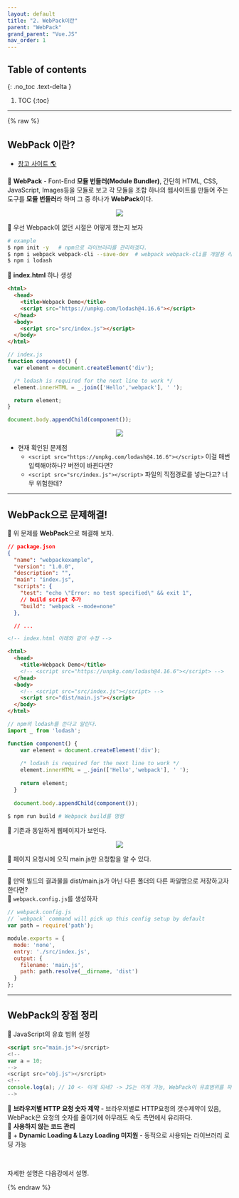 ```yaml
---
layout: default
title: "2. WebPack이란"
parent: "WebPack"
grand_parent: "Vue.JS"
nav_order: 1
---
```


## Table of contents
{: .no_toc .text-delta }

1. TOC
{:toc}

---

{% raw %}

## WebPack 이란?

* [참고 사이트 🌎](https://joshua1988.github.io/webpack-guide/getting-started.html#%EA%B0%9C%EB%B0%9C-%ED%99%98%EA%B2%BD-%EA%B5%AC%EC%84%B1)

👑 **WebPack** - Font-End **모듈 번들러(Module Bundler)**, 간단히 HTML, CSS, JavaScript, Images등을 모듈로 보고 각 모듈을 조합 하나의 웹사이트를 만들어 주는 도구를 **모듈 번들러**라 하며 그 중 하나가 **WebPack**이다.

<p align="center">
  <img src="https://taehyungs-programming-blog.github.io/blog/assets/images/vuejs/3.WebPack/3.WebPack-2-1.png"/>
</p>

👑 우선 Webpack이 없던 시절은 어떻게 했는지 보자

```bash
# example
$ npm init -y   # npm으로 라이브러리를 관리하겠다.
$ npm i webpack webpack-cli --save-dev  # webpack webpack-cli를 개발용 라이브러리로 설치하겠다
$ npm i lodash
```

👑 **index.html** 하나 생성

```html
<html>
  <head>
    <title>Webpack Demo</title>
    <script src="https://unpkg.com/lodash@4.16.6"></script>
  </head>
  <body>
    <script src="src/index.js"></script>
  </body>
</html>
```

```js
// index.js
function component() {
  var element = document.createElement('div');

  /* lodash is required for the next line to work */
  element.innerHTML = _.join(['Hello','webpack'], ' ');

  return element;
}

document.body.appendChild(component());
```

<p align="center">
  <img src="https://taehyungs-programming-blog.github.io/blog/assets/images/vuejs/3.WebPack/3.WebPack-2-2.png"/>
</p>

* 현재 확인된 문제점
  * `<script src="https://unpkg.com/lodash@4.16.6"></script>` 이걸 매번 입력해야하나? 버전이 바뀐다면?
  * `<script src="src/index.js"></script>` 파일의 직접경로를 넣는다고? 너무 위험한데?

---

## WebPack으로 문제해결!

👑 위 문제를 **WebPack**으로 해결해 보자.

```json
// package.json
{
  "name": "webpackexample",
  "version": "1.0.0",
  "description": "",
  "main": "index.js",
  "scripts": {
    "test": "echo \"Error: no test specified\" && exit 1",
    // build script 추가
    "build": "webpack --mode=none"
  },

  // ...
```

```html
<!-- index.html 아래와 같이 수정 -->

<html>
  <head>
    <title>Webpack Demo</title>
    <!-- <script src="https://unpkg.com/lodash@4.16.6"></script> -->
  </head>
  <body>
    <!-- <script src="src/index.js"></script> -->
    <script src="dist/main.js"></script>
  </body>
</html>
```

```js
// npm의 lodash를 쓴다고 알린다.
import _ from 'lodash';

function component() {
    var element = document.createElement('div');
  
    /* lodash is required for the next line to work */
    element.innerHTML = _.join(['Hello','webpack'], ' ');
  
    return element;
  }
  
  document.body.appendChild(component());
```

```bash
$ npm run build # Webpack build를 명령
```

👑 기존과 동일하게 웹페이지가 보인다.

<p align="center">
  <img src="https://taehyungs-programming-blog.github.io/blog/assets/images/vuejs/3.WebPack/3.WebPack-2-3.png"/>
</p>

👑 페이지 요청시에 오직 main.js만 요청함을 알 수 있다.

---

👑 만약 빌드의 결과물을 dist/main.js가 아닌 다른 폴더의 다른 파일명으로 저장하고자 한다면?<br>
👑 `webpack.config.js`를 생성하자

```js
// webpack.config.js
// `webpack` command will pick up this config setup by default
var path = require('path');

module.exports = {
  mode: 'none',
  entry: './src/index.js',
  output: {
    filename: 'main.js',
    path: path.resolve(__dirname, 'dist')
  }
};
```

---

## WebPack의 장점 정리

👑 JavaScript의 유효 범위 설정

```html
<script src="main.js"></srcript>
<!--
var a = 10;
-->
<script src="obj.js"></srcript>
<!--
console.log(a); // 10 <- 이게 되네? -> JS는 이게 가능, WebPack이 유효범위를 파일단위로 끊어준다.
-->
```

👑 **브라우저별 HTTP 요청 숫자 제약** - 브라우저별로 HTTP요청의 갯수제약이 있음, WebPack은 요청의 숫자를 줄이기에 아무래도 속도 측면에서 유리하다.<br>
👑 **사용하지 않는 코드 관리** <br>
👑 + **Dynamic Loading & Lazy Loading 미지원** - 동적으로 사용되는 라이브러리 로딩 가능<br>

<br>

자세한 설명은 다음강에서 설명.

{% endraw %}
